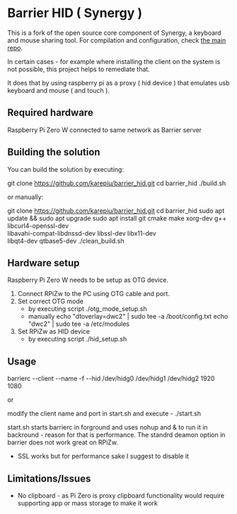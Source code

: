 # Barrier HID ( Synergy )

This is a fork of the open source core component of Synergy, a keyboard
and mouse sharing tool.
For compilation and configuration, check
[the main repo](https://github.com/debauchee/barrier).

In certain cases - for example where installing the client on the system
is not possible, this project helps to remediate that.

It does that by using raspberry pi as a proxy ( hid device )
that emulates usb keyboard and mouse ( and touch ). 

## Required hardware

Raspberry Pi Zero W connected to same network as Barrier server 

## Building the solution

You can build the solution by executing:

git clone https://github.com/karepiu/barrier_hid.git
cd barrier_hid
./build.sh

or manually:

git clone https://github.com/karepiu/barrier_hid.git
cd barrier_hid
sudo apt update && sudo apt upgrade
sudo apt install git cmake make xorg-dev g++ libcurl4-openssl-dev \
                 libavahi-compat-libdnssd-dev libssl-dev libx11-dev \
                 libqt4-dev qtbase5-dev
./clean_build.sh

## Hardware setup 

Raspberry Pi Zero W needs to be setup as OTG device. 

1. Connect RPiZw to the PC using OTG cable and port. 
2. Set correct OTG mode
   - by executing script 
        ./otg_mode_setup.sh
   - manually 
        echo "dtoverlay=dwc2" | sudo tee -a /boot/config.txt
        echo "dwc2" | sudo tee -a /etc/modules
3. Set RPiZw as HID device
   - by executing script 
        ./hid_setup.sh
        
## Usage

barrierc --client --name <your client name> -f --hid /dev/hidg0 /dev/hidg1 /dev/hidg2 1920 1080 <ip of server>

or

modify the client name and port in start.sh and execute - ./start.sh

start.sh starts barrierc in forground and uses nohup and & to run it in backround - reason for that is performance. 
The standrd deamon option in barrier does not work great on RPiZw.

* SSL works but for performance sake I suggest to disable it

## Limitations/Issues

- No clipboard - as Pi Zero is proxy clipboard functionality would require supporting app or mass storage to make it work


